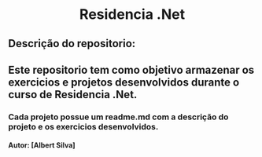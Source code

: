 <h1 align="center">Residencia .Net</h1>

## Descrição do repositorio:

## Este repositorio tem como objetivo armazenar os exercicios e projetos desenvolvidos durante o curso de Residencia .Net.   

### Cada projeto possue um readme.md com a descrição do projeto e os exercicios desenvolvidos.

#### Autor: [Albert Silva]